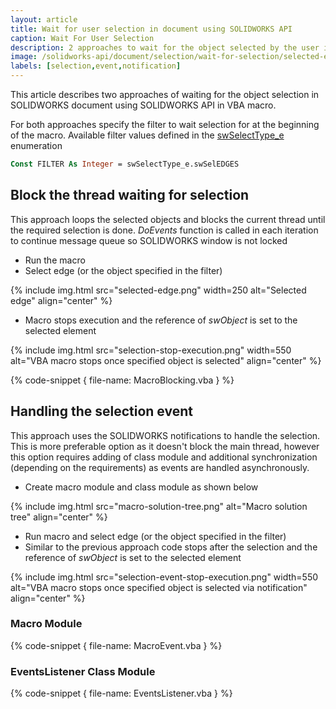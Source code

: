 ```yaml
---
layout: article
title: Wait for user selection in document using SOLIDWORKS API
caption: Wait For User Selection
description: 2 approaches to wait for the object selected by the user in VBA macro using SOLIDWORKS API
image: /solidworks-api/document/selection/wait-for-selection/selected-edge.png
labels: [selection,event,notification]
---
```

This article describes two approaches of waiting for the object selection in SOLIDWORKS document using SOLIDWORKS API in VBA macro.

For both approaches specify the filter to wait selection for at the beginning of the macro. Available filter values defined in the [swSelectType_e](http://help.solidworks.com/2014/english/api/swconst/SolidWorks.Interop.swconst~SolidWorks.Interop.swconst.swSelectType_e.html) enumeration

~~~ vb
Const FILTER As Integer = swSelectType_e.swSelEDGES
~~~

## Block the thread waiting for selection

This approach loops the selected objects and blocks the current thread until the required selection is done. *DoEvents* function is called in each iteration to continue message queue so SOLIDWORKS window is not locked

* Run the macro
* Select edge (or the object specified in the filter)

{% include img.html src="selected-edge.png" width=250 alt="Selected edge" align="center" %}

* Macro stops execution and the reference of *swObject* is set to the selected element

{% include img.html src="selection-stop-execution.png" width=550 alt="VBA macro stops once specified object is selected" align="center" %}

{% code-snippet { file-name: MacroBlocking.vba } %}

## Handling the selection event

This approach uses the SOLIDWORKS notifications to handle the selection. This is more preferable option as it doesn't block the main thread, however this option requires adding of class module and additional synchronization (depending on the requirements) as events are handled asynchronously.

* Create macro module and class module as shown below

{% include img.html src="macro-solution-tree.png" alt="Macro solution tree" align="center" %}

* Run macro and select edge (or the object specified in the filter)
* Similar to the previous approach code stops after the selection and the reference of *swObject* is set to the selected element

{% include img.html src="selection-event-stop-execution.png" width=550 alt="VBA macro stops once specified object is selected via notification" align="center" %}

### Macro Module

{% code-snippet { file-name: MacroEvent.vba } %}

### EventsListener Class Module

{% code-snippet { file-name: EventsListener.vba } %}
